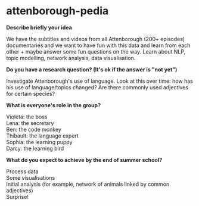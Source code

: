# attenborough-pedia

**Describe briefly your idea**

We have the subtitles and videos from all Attenborough (200+ episodes) documentaries and we want to have fun with this data and learn from each other + maybe answer some fun questions on the way. Learn about NLP, topic modelling, network analysis, data visualisation.

**Do you have a research question? (It's ok if the answer is "not yet")**

Investigate Attenborough's use of language.
Look at this over time: how has his use of language/topics changed?
Are there commonly used adjectives for certain species?

**What is everyone's role in the group?**

Violeta: the boss <br/>
Lena: the secretary <br/>
Ben: the code monkey <br/>
Thibault: the language expert <br/>
Sophia: the learning puppy <br/>
Darcy: the learning bird <br/>

**What do you expect to achieve by the end of summer school?**

Process data <br/>
Some visualisations <br/>
Initial analysis (for example, network of animals linked by common adjectives) <br/>
Surprise! <br/>
